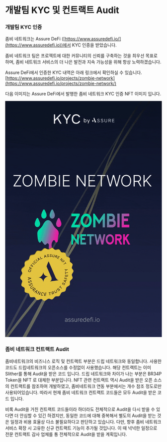 # 개발팀 KYC 및 컨트랙트 Audit

### 개발팀 KYC 인증

좀비 네트워크는 Assure DeFi ([https://www.assuredefi.io/](https://www.assuredefi.io))에서 KYC 인증을 받았습니다.&#x20;

좀비 네트워크 팀은 프로젝트에 대한 커뮤니티의 신뢰를 구축하는 것을 최우선 목표로 하며, 좀비 네트워크 서비스의 더 나은 발전과 지속 가능성을 위해 항상 노력하겠습니다.&#x20;

Assure DeFi에서 인증한 KYC 내역은 아래 링크에서 확인하실 수 있습니다.  [https://www.assuredefi.io/projects/zombie-network](https://www.assuredefi.io/projects/zombie-network/)

다음 이미지는 Assure DeFi에서 발행한 좀비 네트워크 KYC 인증 NFT 이미지 입니다.

![](<../.gitbook/assets/Zombie Network NFT.gif>)

### 좀비 네트워크 컨트랙트 Audit

좀비네트워크의 비즈니스 로직 및 컨트랙트 부분은 드립 네트워크와 동일합니다. 사용한 코드도 드립네트워크의 오픈소스를 수정없이 사용했습니다. 해당 컨트랙트는 이미 Slither를 통해 Audit을 받은 코드 입니다. 드립 네트워크와 차이가 나는 부분은 BR34P Token을 NFT 로 대체한 부분입니다. NFT 관련 컨트랙트 역시 Audit을 받은 오픈 소스의 컨트랙트를 참조하여 개발하였고, 좀비네트워크 연동 부분에서는 개수 참조 정도로만 사용되어있습니다. 따라서 현재 좀비 네트워크 컨트랙트 코드들은 모두 Audit을 받은 코드 입니다.

비록 Audit을 거친 컨트랙트 코드들이라 하더라도 전체적으로 Audit을 다시 받을 수 있다면 더 안심할 수 있긴 하겠지만, 동일한 코드에 대해 중복해서 별도의 Audit을 받는 것은 일정과 비용 효율상 다소 불필요하다고 판단하고 있습니다. 다만, 향후 좀비 네트워크 서비스 확장 시 고유한 신규 컨트랙트 기능이 추가될 것입니다. 이 때 넉넉한 일정으로 전문 컨트랙트 감사 업체를 통 전체적으로 Audit을 받을 계획입니다.
